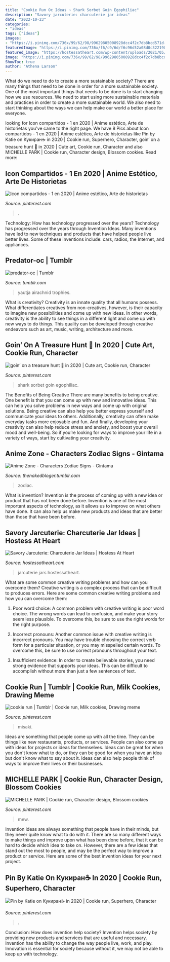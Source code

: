 ```yaml
---
title: "Cookie Run Oc Ideas ~ Shark Sorbet Goin Egophiliac"
description: "Savory jarcuterie: charcuterie jar ideas"
date: "2022-10-23"
categories:
- "ideas"
tags: ["ideas"]
images:
- "https://i.pinimg.com/736x/99/62/98/99629805008928dcc4f2c7db8bcd571d--cherry-blossoms-fan-art.jpg"
featuredImage: "https://i.pinimg.com/736x/f6/c9/6d/f6c96d52a08d0c3221901748070a41c7.jpg"
featured_image: "https://hostessatheart.com/wp-content/uploads/2021/05/IMG_6869-1536x2048.jpg"
image: "https://i.pinimg.com/736x/99/62/98/99629805008928dcc4f2c7db8bcd571d--cherry-blossoms-fan-art.jpg"
ShowToc: true
author: "Athena Larson"
---
```



What do we need to do to create a more sustainable society?
There are many things that need to be done in order for a more sustainable society. One of the most important things that needs to be done is to start changing how we use resources. We need to start using more sustainable materials and practices in order to create a more sustainable world. We also need to start thinking about the ways we can help make our world a better place for everyone.

	

		
looking for Icon compartidos - 1 en 2020 | Anime estético, Arte de historietas you've came to the right page. We have 8 Pics about Icon compartidos - 1 en 2020 | Anime estético, Arte de historietas like Pin by Katie on Кукиран☕ in 2020 | Cookie run, Superhero, Character, goin’ on a treasure hunt 🦈 in 2020 | Cute art, Cookie run, Character and also MICHELLE PARK | Cookie run, Character design, Blossom cookies. Read more:
		
    
## Icon Compartidos - 1 En 2020 | Anime Estético, Arte De Historietas

<img loading=lazy src="https://i.pinimg.com/736x/f6/c9/6d/f6c96d52a08d0c3221901748070a41c7.jpg" onerror="this.onerror=null;this.src='https://tse2.mm.bing.net/th?id=OIP._4uFvuxoai7j2oTUy8fV2QHaHa&amp;pid=15.1';" alt="Icon compartidos - 1 en 2020 | Anime estético, Arte de historietas">

_Source: pinterest.com_

>. 

	

Technology: How has technology progressed over the years?
Technology has progressed over the years through Invention Ideas. Many inventions have led to new techniques and products that have helped people live better lives. Some of these inventions include: cars, radios, the Internet, and appliances.

    
## Predator-oc | Tumblr

<img loading=lazy src="https://66.media.tumblr.com/8059950af30ca4bdc7ede0793e7ee5f5/655ca17e56414f2c-6b/s500x750/651239d2ff79920d2a7b6a895aed3bfee9a39244.png" onerror="this.onerror=null;this.src='https://tse4.mm.bing.net/th?id=OIP.E4pVkUfoenDqpbYADq1ycAHaKl&amp;pid=15.1';" alt="predator-oc | Tumblr">

_Source: tumblr.com_

>yautja airachnid trophies. 

	

What is creativity?
Creativity is an innate quality that all humans possess. What differentiates creatives from non-creatives, however, is their capacity to imagine new possibilities and come up with new ideas. In other words, creativity is the ability to see things in a different light and come up with new ways to do things. This quality can be developed through creative endeavors such as art, music, writing, architecture and more.

    
## Goin’ On A Treasure Hunt 🦈 In 2020 | Cute Art, Cookie Run, Character

<img loading=lazy src="https://i.pinimg.com/736x/e9/23/18/e923187f9ea47cdda3cd14bf268037f3.jpg" onerror="this.onerror=null;this.src='https://tse2.mm.bing.net/th?id=OIP.6DWAhGUQFE3M-ehxXF1jggHaHQ&amp;pid=15.1';" alt="goin’ on a treasure hunt 🦈 in 2020 | Cute art, Cookie run, Character">

_Source: pinterest.com_

>shark sorbet goin egophiliac. 

	

The Benefits of Being Creative
There are many benefits to being creative. One benefit is that you can come up with new and innovative ideas. This can help you solve problems in new ways and come up with original solutions. Being creative can also help you better express yourself and communicate your ideas to others. Additionally, creativity can often make everyday tasks more enjoyable and fun. And finally, developing your creativity can also help reduce stress and anxiety, and boost your overall mood and well-being. So if you’re looking for ways to improve your life in a variety of ways, start by cultivating your creativity.

    
## Anime Zone - Characters Zodiac Signs - Gintama

<img loading=lazy src="https://64.media.tumblr.com/0449fd2e5d7c90cf8d3b9d39e615a7af/tumblr_inline_nrhyukNNVV1t585mw_1280.png" onerror="this.onerror=null;this.src='https://tse1.mm.bing.net/th?id=OIP.zT-NU7mBKWfRd0dZlJAkJwHaG6&amp;pid=15.1';" alt="Anime Zone - Characters Zodiac Signs - Gintama">

_Source: thenakedbloger.tumblr.com_

>zodiac. 

	

What is invention?
Invention is the process of coming up with a new idea or product that has not been done before. Invention is one of the most important aspects of technology, as it allows us to improve on what others have done. It can also help us make new products and ideas that are better than those that have been before.

    
## Savory Jarcuterie: Charcuterie Jar Ideas | Hostess At Heart

<img loading=lazy src="https://hostessatheart.com/wp-content/uploads/2021/05/IMG_6869-1536x2048.jpg" onerror="this.onerror=null;this.src='https://tse1.mm.bing.net/th?id=OIP.u9G6U1cpdnopt81wArImSAHaJ4&amp;pid=15.1';" alt="Savory Jarcuterie: Charcuterie Jar Ideas | Hostess At Heart">

_Source: hostessatheart.com_

>jarcuterie jars hostessatheart. 

	

What are some common creative writing problems and how can you overcome them?
Creative writing is a complex process that can be difficult to produces errors. Here are some common creative writing problems and how you can overcome them:
1. Poor word choice: A common problem with creative writing is poor word choice. The wrong words can lead to confusion, and make your story seem less plausible. To overcome this, be sure to use the right words for the right purpose.

2. Incorrect pronouns: Another common issue with creative writing is incorrect pronouns. You may have trouble choosing the correct verb form for a particular situation, or you may misspelled certain words. To overcome this, be sure to use correct pronouns throughout your text.

3. Insufficient evidence: In order to create believable stories, you need strong evidence that supports your ideas. This can be difficult to accomplish without more than just a few sentences of text.

    
## Cookie Run | Tumblr | Cookie Run, Milk Cookies, Drawing Meme

<img loading=lazy src="https://i.pinimg.com/736x/95/b2/e7/95b2e7c7f3030a0be2a8ea39eae66ed1.jpg" onerror="this.onerror=null;this.src='https://tse3.mm.bing.net/th?id=OIP.WmrtPPqy-AVJNA54_Y-HbQHaHa&amp;pid=15.1';" alt="cookie run | Tumblr | Cookie run, Milk cookies, Drawing meme">

_Source: pinterest.com_

>misaki. 

	

Ideas are something that people come up with all the time. They can be things like new restaurants, products, or services. People can also come up with ideas for projects or ideas for themselves. Ideas can be great for when you don't know what to do, or they can be good for when you have an idea but don't know what to say about it. Ideas can also help people think of ways to improve their lives or their businesses.

    
## MICHELLE PARK | Cookie Run, Character Design, Blossom Cookies

<img loading=lazy src="https://i.pinimg.com/736x/99/62/98/99629805008928dcc4f2c7db8bcd571d--cherry-blossoms-fan-art.jpg" onerror="this.onerror=null;this.src='https://tse3.mm.bing.net/th?id=OIP.xyutpPXj3hb-3Hvpz7bPMgHaMP&amp;pid=15.1';" alt="MICHELLE PARK | Cookie run, Character design, Blossom cookies">

_Source: pinterest.com_

>mew. 

	

Invention ideas are always something that people have in their minds, but they never quite know what to do with it. There are so many different ways to make things and improve upon what has been done before, that it can be hard to decide which idea to take on. However, there are a few ideas that stand out the most to people, and may be the perfect way to improve a product or service. Here are some of the best invention ideas for your next project.

    
## Pin By Katie On Кукиран☕ In 2020 | Cookie Run, Superhero, Character

<img loading=lazy src="https://i.pinimg.com/736x/22/b1/e2/22b1e237e1895866a5f122837647c48b.jpg" onerror="this.onerror=null;this.src='https://tse2.mm.bing.net/th?id=OIP.bKnUIY5kMWEGoEaq8_v3KAHaLm&amp;pid=15.1';" alt="Pin by Katie on Кукиран☕ in 2020 | Cookie run, Superhero, Character">

_Source: pinterest.com_

>. 

	

Conclusion: How does invention help society?
Invention helps society by providing new products and services that are useful and necessary. Invention has the ability to change the way people live, work, and play. Innovation is essential for society because without it, we may not be able to keep up with technology.

